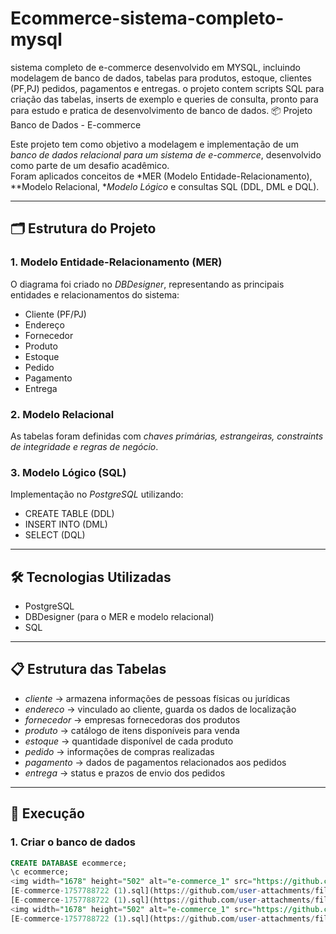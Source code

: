 # Ecommerce-sistema-completo-mysql
sistema completo de e-commerce desenvolvido em MYSQL, incluindo modelagem de banco de dados, tabelas para produtos, estoque, clientes (PF,PJ) pedidos, pagamentos e entregas. o projeto contem scripts SQL para criação das tabelas, inserts de exemplo e queries de consulta, pronto para para estudo e pratica de desenvolvimento de banco de dados.
 📦 Projeto Banco de Dados - E-commerce

Este projeto tem como objetivo a modelagem e implementação de um *banco de dados relacional para um sistema de e-commerce*, desenvolvido como parte de um desafio acadêmico.  
Foram aplicados conceitos de *MER (Modelo Entidade-Relacionamento), **Modelo Relacional, **Modelo Lógico* e consultas SQL (DDL, DML e DQL).

---

## 🗂 Estrutura do Projeto

### 1. Modelo Entidade-Relacionamento (MER)
O diagrama foi criado no *DBDesigner*, representando as principais entidades e relacionamentos do sistema:

- Cliente (PF/PJ)  
- Endereço  
- Fornecedor  
- Produto  
- Estoque  
- Pedido  
- Pagamento  
- Entrega  

### 2. Modelo Relacional
As tabelas foram definidas com *chaves primárias, estrangeiras, constraints de integridade e regras de negócio*.

### 3. Modelo Lógico (SQL)
Implementação no *PostgreSQL* utilizando:
- CREATE TABLE (DDL)  
- INSERT INTO (DML)  
- SELECT (DQL)  

---

## 🛠 Tecnologias Utilizadas
- PostgreSQL  
- DBDesigner (para o MER e modelo relacional)  
- SQL  

---

## 📋 Estrutura das Tabelas

- *cliente* → armazena informações de pessoas físicas ou jurídicas  
- *endereco* → vinculado ao cliente, guarda os dados de localização  
- *fornecedor* → empresas fornecedoras dos produtos  
- *produto* → catálogo de itens disponíveis para venda  
- *estoque* → quantidade disponível de cada produto  
- *pedido* → informações de compras realizadas  
- *pagamento* → dados de pagamentos relacionados aos pedidos  
- *entrega* → status e prazos de envio dos pedidos  

---

## 💾 Execução

### 1. Criar o banco de dados
```sql
CREATE DATABASE ecommerce;
\c ecommerce;
<img width="1678" height="502" alt="e-commerce_1" src="https://github.com/user-attachments/assets/02bae6af-f96a-45b5-ac91-d517d7636e8c" />
[E-commerce-1757788722 (1).sql](https://github.com/user-attachments/files/22313298/E-commerce-1757788722.1.sql)
[E-commerce-1757788722 (1).sql](https://github.com/user-attachments/files/22313321/E-commerce-1757788722.1.sql)
<img width="1678" height="502" alt="e-commerce_1" src="https://github.com/user-attachments/assets/d88d4629-d8c2-4e0a-a29e-f5c03b724caf" />
[E-commerce-1757788722 (1).sql](https://github.com/user-attachments/files/22313335/E-commerce-1757788722.1.sql)
